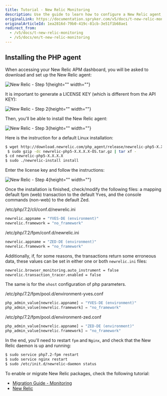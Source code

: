 ```yaml
---
title: Tutorial - New Relic Monitoring
description: Use the guide to learn how to configure a New Relic agent, including on Linux,  and then test it.
originalLink: https://documentation.spryker.com/v5/docs/t-new-relic-monitoring
originalArticleId: 1ea2816d-79b0-419c-81cb-3e51f1b68ae1
redirect_from:
  - /v5/docs/t-new-relic-monitoring
  - /v5/docs/en/t-new-relic-monitoring
---
```


## Installing the PHP agent
When accessing your New Relic APM dashboard, you will be asked to download and set up the New Relic agent:

![New Relic - Step 1](https://spryker.s3.eu-central-1.amazonaws.com/docs/Tutorials/Advanced/Tutorial+New+Relic+Monitoring/newrelic-step1.png){height="" width=""}

It is important to generate a LICENSE KEY (which is different from the API KEY):

![New Relic - Step 2](https://spryker.s3.eu-central-1.amazonaws.com/docs/Tutorials/Advanced/Tutorial+New+Relic+Monitoring/newrelic-step2.png){height="" width=""}

Then, you'll be able to install the New Relic agent:

![New Relic - Step 3](https://spryker.s3.eu-central-1.amazonaws.com/docs/Tutorials/Advanced/Tutorial+New+Relic+Monitoring/newrelic-step3.png){height="" width=""}

Here is the instruction for a default Linux installation:

```bash
$ wget http://download.newrelic.com/php_agent/release/newrelic-php5-X.X.X.X-OS.tar.gz
 $ sudo gzip -dc newrelic-php5-X.X.X.X-OS.tar.gz | tar xf -
$ cd newrelic-php5-X.X.X.X
$ sudo ./newrelic-install install
```
Enter the license key  and follow the instructions:

![New Relic - Step 4](https://spryker.s3.eu-central-1.amazonaws.com/docs/Tutorials/Advanced/Tutorial+New+Relic+Monitoring/newrelic-step4.png){height="" width=""}

Once the installation is finished,  check/modify the following files: a mapping default fpm (web) transaction to the default Yves, and the console commands (non-web) to the default Zed.

/etc/php/7.2/cli/conf.d/newrelic.ini
    
```bash
newrelic.appname = "YVES-DE (environment)"
newrelic.framework = "no_framework"
```
    
/etc/php/7.2/fpm/conf.d/newrelic.ini
    
```bash
newrelic.appname = "ZED-DE (environment)"
newrelic.framework = "no_framework"
```

Additionally, if, for some reasons, the transactions return some erroneous data, these values can be set in either one or both `newrelic.ini` files:

```bash
newrelic.browser_monitoring.auto_instrument = false
newrelic.transaction_tracer.enabled = false
```

The same is for the `vhost` configuration of php parameters.

/etc/php/7.2/fpm/pool.d/environment-yves.conf
    
```php
php_admin_value[newrelic.appname] = "YVES-DE (environment)"
php_admin_value[newrelic.framework] = "no_framework"
```

/etc/php/7.2/fpm/pool.d/environment-zed.conf
    
```php
php_admin_value[newrelic.appname] = "ZED-DE (environment)"
php_admin_value[newrelic.framework] = "no_framework"
```

In the end, you'll need to restart `fpm` and `Nginx`, and check that the New Relic daemon is up and running:

```bash
$ sudo service php7.2-fpm restart
$ sudo service nginx restart
$ sudo /etc/init.d/newrelic-daemon status
```

To enable or migrate New Relic packages, check the following tutorial:

* [Migration Guide - Monitoring](/docs/scos/dev/migration-and-integration/202005.0/module-migration-guides/migration-guide-monitoring.html)
* [New Relic](/docs/scos/dev/technology-partners/202005.0/operational-tools-monitoring-legal-etc/new-relic.html)
